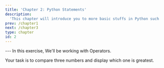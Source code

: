 ```yaml
---
title: 'Chapter 2: Python Statements'
description:
  'This chapter will introduce you to more basic stuffs in Python such as Operators, Conditional Statements such as if, if...else and Iterative Statements such as while loop'
prev: /chapter1
next: /chapter3
type: chapter
id: 2
---
```

<exercise id="1" title="Introduction" type="slides">

<slides source="chapter2_01_introduction">
</slides>

</exercise>
---
<exercise id="2" title="Practice on Operators">
In this exercise, We'll be working with Operators.
<codeblock id="02_02">

Your task is to compare three numbers and display which one is greatest.

</codeblock>
</exercise>
